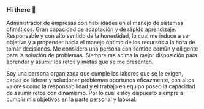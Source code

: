 ### Hi there 👋

Administrador  de  empresas  con  habilidades  en  el  manejo  de  sistemas  ofimáticos.   Gran capacidad  de  adaptación  y  de  rápido  aprendizaje.  Responsable  y  con  alto sentido  de  la honestidad,  lo  cual  me  induce  a  ser  objetivo  y  a  propender  hacia  el  manejo óptimo de los recursos  a  la  hora  de  tomar  decisiones.  Me  considero  una  persona  con  sentido  común  y diligente para la solución de problemas. Siempre me anima la mejor disposición para aprender y  asumir  los  retos  y  metas que se me presenten. 

Soy  una  persona  organizada  que  cumple  las  labores  que  se  le  exigen,  capaz  de  liderar  y solucionar problemas oportunos eficazmente, con altos  valores como la responsabilidad  y  el trabajo  en  equipo  poseo  la  capacidad  de  asumir  retos  con  dinamismo.  Por  lo  cual  estoy dispuesto siempre a  cumplir mis objetivos en la parte personal y laboral. 


